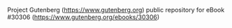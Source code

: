 Project Gutenberg (https://www.gutenberg.org) public repository for eBook #30306 (https://www.gutenberg.org/ebooks/30306)
